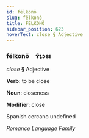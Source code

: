 ```yaml
---
id: fëlkonö
slug: fëlkonö
title: FËLKONÖ
sidebar_position: 623
hoverText: close § Adjective
---
```


### fëlkonö&emsp;<span kind="abugida">ɤ͊ʇɔƨı</span>

*close* **§** Adjective

**Verb**: to be close

**Noun**: closeness

**Modifier**: close

Spanish cercano undefined

*Romance Language Family*